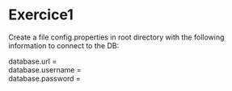 # Exercice1

Create a file config.properties in root directory with the following information to connect to the DB:

database.url =  
database.username =  
database.password =  
